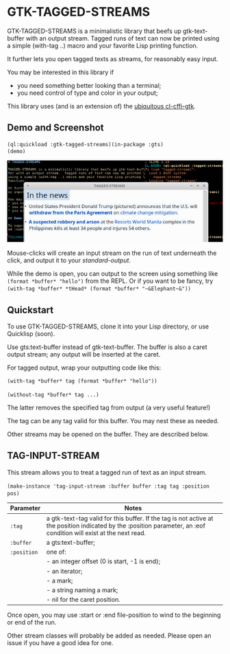 # GTK-TAGGED-STREAMS

GTK-TAGGED-STREAMS is a minimalistic library that beefs up gtk-text-buffer with an output stream.  Tagged runs of text can now be printed using a simple (with-tag ..) macro and your favorite Lisp printing function.

It further lets you open tagged texts as streams, for reasonably easy input.

You may be interested in this library if 
* you need something better looking than a terminal;
* you need control of type and color in your output;

This library uses (and is an extension of) the [ubiquitous cl-cffi-gtk](https://github.com/crategus/cl-cffi-gtk).

## Demo and Screenshot

```
(ql:quickload :gtk-tagged-streams)(in-package :gts)
(demo)
```

![screenshot](./Screenshot.png?raw=true) 


Mouse-clicks will create an input stream on the run of text underneath the click, and output it to your *standard-output*.

While the demo is open, you can output to the screen using something like `(format *buffer* "hello")` from the REPL.  Or if you want to be fancy, try `(with-tag *buffer* *tHead* (format *buffer* "~&Elephant~&"))`


## Quickstart

To use GTK-TAGGED-STREAMS, clone it into your Lisp directory, or use Quicklisp (soon).

Use gts:text-buffer instead of gtk-text-buffer.  The buffer is also a caret output stream; any output will be inserted at the caret.

For tagged output, wrap your outputting code like this:
```
(with-tag *buffer* tag (format *buffer* "hello"))

(without-tag *buffer* tag ...)
```

The latter removes the specified tag from output (a very useful feature!)

The tag can be any tag valid for this buffer.  You may nest these as needed.

Other streams may be opened on the buffer.  They are described below.



## TAG-INPUT-STREAM

This stream allows you to treat a tagged run of text as an input stream. 

`(make-instance 'tag-input-stream :buffer buffer :tag tag :position pos)`

Parameter | Notes 
--- | --- 
`:tag` | a gtk-text-tag valid for this buffer.  If the tag is not active at the position indicated by the :position parameter, an :eof condition will exist at the next read. 
`:buffer` | a gts:text-buffer; 
`:position` | one of:
| | - an integer offset (0 is start, -1 is end);
| | - an iterator;
| | - a mark;
| | - a string naming a mark;
| | - nil for the caret position. 

Once open, you may use :start or :end file-position to wind to the beginning or end of the run.

Other stream classes will probably be added as needed.  Please open an issue if you have a good idea for one.


 
